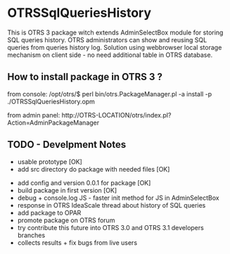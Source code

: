 OTRSSqlQueriesHistory
=====

This is OTRS 3 package witch extends AdminSelectBox module for storing SQL queries history.
OTRS administrators can show and reusing SQL queries from queries history log.
Solution using webbrowser local storage mechanism on client side - no need additional table in OTRS database.


How to install package in OTRS 3 ?
----------------------------------

from console:
/opt/otrs/$ perl bin/otrs.PackageManager.pl -a install -p ./OTRSSqlQueriesHistory.opm

from admin panel:
http://OTRS-LOCATION/otrs/index.pl?Action=AdminPackageManager


TODO - Develpment Notes
-----------------------
 + usable prototype [OK]
 + add src directory do package with needed files [OK]
 * add config and version 0.0.1 for package [OK]
 * build package in first version [OK]
 * debug + console.log JS - faster init method for JS in AdminSelectBox
 * response in OTRS IdeaScale thread about history of SQL queries
 * add package to OPAR
 * promote package on OTRS forum
 * try contribute this future into OTRS 3.0 and OTRS 3.1 developers branches
 * collects results + fix bugs from live users


